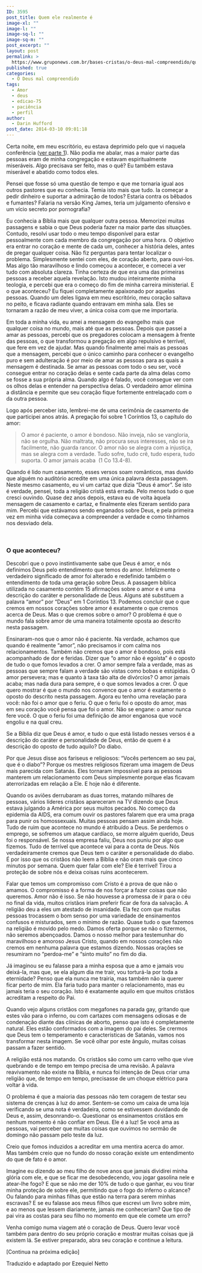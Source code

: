 ```yaml
---
ID: 3595
post_title: Quem ele realmente é
image-xl: ""
image-l: ""
image-sq-l: ""
image-sq-m: ""
post_excerpt: ""
layout: post
permalink: >
  https://www.gruponews.com.br/bases-cristas/o-deus-mal-compreendido/quem-ele-realmente-e
published: true
categories:
  - O Deus mal compreendido
tags:
  - Amor
  - deus
  - edicao-75
  - paciência
  - perfil
author:
  - Darin Hufford
post_date: 2014-03-10 09:01:18
---
```

Certa noite, em meu escritório, eu estava deprimido pelo que vi naquela conferência (<a title="A mentira que falamos" href="http://www.gruponews.com.br/2013/10/a-mentira-que-falamos.html">ver parte 1</a>). Não podia me abalar, mas a maior parte das pessoas eram de minha congregação e estavam espiritualmente miseráveis. Algo precisava ser feito, mas o quê? Eu também estava miserável e abatido como todos eles.

Pensei que fosse só uma questão de tempo e que me tornaria igual aos outros pastores que eu conhecia. Temia isto mais que tudo. Ia começar a pedir dinheiro e suportar a admiração de todos? Estaria contra os bêbados e fumantes? Falaria na versão King James, teria um julgamento ofensivo e um vício secreto por pornografia?

Eu conhecia a Bíblia mais que qualquer outra pessoa. Memorizei muitas passagens e sabia o que Deus poderia fazer na maior parte das situações. Contudo, resolvi usar todo o meu tempo disponível para estar pessoalmente com cada membro da congregação por uma hora. O objetivo era entrar no coração e mente de cada um, conhecer a história deles, antes de pregar qualquer coisa. Não fiz perguntas para tentar localizar o problema. Simplesmente sentei com eles, de coração aberto, para ouvi-los. Mas algo tão maravilhoso e lindo começou a acontecer, e comecei a ver tudo com absoluta clareza. Tinha certeza de que era uma das primeiras pessoas a receber aquela revelação. Isto mudou inteiramente minha teologia, e percebi que era o começo do fim de minha carreira ministerial. E o que aconteceu? Eu fiquei completamente apaixonado por aquelas pessoas. Quando um deles ligava em meu escritório, meu coração saltava no peito, e ficava radiante quando entravam em minha sala. Eles se tornaram a razão de meu viver, a única coisa com que me importaria.

Em toda a minha vida, eu amei a mensagem do evangelho mais que qualquer coisa no mundo, mais até que as pessoas. Depois que passei a amar as pessoas, percebi que os pregadores colocam a mensagem à frente das pessoas, o que transformou a pregação em algo repulsivo e terrível, que fere em vez de ajudar. Mas quando finalmente amei mais as pessoas que a mensagem, percebi que o único caminho para conhecer o evangelho puro e sem adulteração é por meio de amar as pessoas para as quais a mensagem é destinada. Se amar as pessoas com todo o seu ser, você consegue entrar no coração delas e sente cada parte da alma delas como se fosse a sua própria alma. Quando algo é falado, você consegue ver com os olhos delas e entender na perspectiva delas. O verdadeiro amor elimina a distância e permite que seu coração fique fortemente entrelaçado com o da outra pessoa.

Logo após perceber isto, lembrei-me de uma cerimônia de casamento de que participei anos atrás. A pregação foi sobre 1 Coríntios 13, o capítulo do amor:
<blockquote>O amor é paciente, o amor é bondoso. Não inveja, não se vangloria, não se orgulha. Não maltrata, não procura seus interesses, não se ira facilmente, não guarda rancor. O amor não se alegra com a injustiça, mas se alegra com a verdade. Tudo sofre, tudo crê, tudo espera, tudo suporta. O amor jamais acaba  (1 Co 13.4-8).</blockquote>
Quando é lido num casamento, esses versos soam românticos, mas duvido que alguém no auditório acredite em uma única palavra desta passagem. Neste mesmo casamento, eu vi um cartaz que dizia “Deus é amor”. Se isto é verdade, pensei, toda a religião cristã está errada. Pelo menos tudo o que cresci ouvindo. Quase dez anos depois, estava eu de volta àquela mensagem de casamento e cartaz, e finalmente eles fizeram sentido para mim. Percebi que estávamos sendo enganados sobre Deus, e pela primeira vez em minha vida começava a compreender a verdade e como tínhamos nos desviado dela.

&nbsp;
<h3>O que aconteceu?</h3>
Descobri que o povo instintivamente sabe que Deus é amor, e nós definimos Deus pelo entendimento que temos do amor. Infelizmente o verdadeiro significado de amor foi alterado e redefinido também o entendimento de toda uma geração sobre Deus. A passagem bíblica utilizada no casamento contém 15 afirmações sobre o amor e é uma descrição do caráter e personalidade de Deus. Alguns até substituem a palavra “amor” por “Deus” em 1 Coríntios 13. Podemos concluir que o que cremos em nossos corações sobre amor é exatamente o que cremos acerca de Deus. Mas o que cremos sobre o amor? O problema é que o mundo fala sobre amor de uma maneira totalmente oposta ao descrito nesta passagem.

Ensinaram-nos que o amor não é paciente. Na verdade, achamos que quando é realmente “amor”, não precisamos ir com calma nos relacionamentos. Também não cremos que o amor é bondoso, pois está acompanhado de dor e feridas. Dizer que “o amor não é egoísta” é o oposto de tudo o que fomos levados a crer. O amor sempre fala a verdade, mas as pessoas que sempre falam a verdade são vistas como bobas e estúpidas. O amor persevera; mas e quanto à taxa tão alta de divórcios? O amor jamais acaba; mas nada dura para sempre, é o que somos levados a crer. O que quero mostrar é que o mundo nos convence que o amor é exatamente o oposto do descrito nesta passagem. Agora eu tenho uma revelação para você: não foi o amor que o feriu. O que o feriu foi o oposto do amor, mas em seu coração você pensa que foi o amor. Não se engane: o amor nunca fere você. O que o feriu foi uma definição de amor enganosa que você engoliu e na qual creu.

Se a Bíblia diz que Deus é amor, e tudo o que está listado nesses versos é a descrição do caráter e personalidade de Deus, então de quem é a descrição do oposto de tudo aquilo? Do diabo.

Por que Jesus disse aos fariseus e religiosos: “Vocês pertencem ao seu pai, que é o diabo”? Porque os mestres religiosos fizeram uma imagem de Deus mais parecida com Satanás. Eles tornaram impossível para as pessoas manterem um relacionamento com Deus simplesmente porque elas ficavam aterrorizadas em relação a Ele. E hoje não é diferente.

Quando os aviões derrubaram as duas torres, matando milhares de pessoas, vários líderes cristãos apareceram na TV dizendo que Deus estava julgando a América por seus muitos pecados. No começo da epidemia da AIDS, era comum ouvir os pastores falarem que era uma praga para punir os homossexuais. Muitas pessoas pensam assim ainda hoje. Tudo de ruim que acontece no mundo é atribuído a Deus. Se perdemos o emprego, se sofremos um ataque cardíaco, se morre alguém querido, Deus foi o responsável. Se nossa empresa faliu, Deus nos puniu por algo que fizemos. Tudo de terrível que acontece vai para a conta de Deus. Nós verdadeiramente cremos que Deus tem o caráter e personalidade do diabo. É por isso que os cristãos não leem a Bíblia e não oram mais que cinco minutos por semana. Quem quer falar com ele? Ele é terrível! Tirou a proteção de sobre nós e deixa coisas ruins acontecerem.

Falar que temos um compromisso com Cristo é a prova de que não o amamos. O compromisso é a forma de nos forçar a fazer coisas que não queremos. Amor não é isso. Se não houvesse a promessa de ir para o céu no final da vida, muitos cristãos iriam preferir ficar de fora da salvação. A religião deu a eles um atestado de insanidade. Ela fez com que muitas pessoas trocassem o bom senso por uma variedade de ensinamentos confusos e misturados, sem o mínimo de razão. Quase tudo o que fazemos na religião é movido pelo medo. Damos oferta porque se não o fizermos, não seremos abençoados. Damos o nosso melhor para testemunhar do maravilhoso e amoroso Jesus Cristo, quando em nossos corações não cremos em nenhuma palavra que estamos dizendo. Nossas orações se resumiram no “perdoa-me” e “sinto muito” no fim do dia.

Já imaginou se eu falasse para a minha esposa que a amo e jamais vou deixá-la, mas que, se ela algum dia me trair, vou torturá-la por toda a eternidade? Penso que ela nunca me trairia, mas também não ia querer ficar perto de mim. Ela faria tudo para manter o relacionamento, mas eu jamais teria o seu coração. Isto é exatamente aquilo em que muitos cristãos acreditam a respeito do Pai.

Quando vejo alguns cristãos com megafones na parada gay, gritando que estes vão para o inferno, ou com cartazes com mensagens odiosas e de condenação diante das clínicas de aborto, penso que isto é completamente natural. Eles estão conformados com a imagem do pai deles. Se crermos que Deus tem o temperamento e características de Satanás, vamos nos transformar nesta imagem. Se você olhar por este ângulo, muitas coisas passam a fazer sentido.

A religião está nos matando. Os cristãos são como um carro velho que vive quebrando e de tempo em tempo precisa de uma revisão. A palavra reavivamento não existe na Bíblia, e nunca foi intenção de Deus criar uma religião que, de tempo em tempo, precisasse de um choque elétrico para voltar à vida.

O problema é que a maioria das pessoas não tem coragem de testar seu sistema de crenças à luz do amor. Sentem-se como um caixa de uma loja verificando se uma nota é verdadeira, como se estivessem duvidando de Deus e, assim, desonrando-o. Questionar os ensinamentos cristãos em nenhum momento é não confiar em Deus. Ele é a luz! Se você ama as pessoas, vai perceber que muitas coisas que ouvimos no sermão de domingo não passam pelo teste da luz.

Creio que fomos induzidos a acreditar em uma mentira acerca do amor. Mas também creio que no fundo do nosso coração existe um entendimento do que de fato é o amor.

Imagine eu dizendo ao meu filho de nove anos que jamais dividirei minha glória com ele, e que se ficar me desobedecendo, vou jogar gasolina nele e atear-lhe fogo? E que se não me der 10% de tudo o que ganhar, eu vou tirar minha proteção de sobre ele, permitindo que o fogo do inferno o alcance? Ou falando para minhas filhas que estão na terra para serem minhas escravas? E se eu falasse aos meus filhos que escrevi um livro sobre mim, e ao menos que lessem diariamente, jamais me conheceriam? Que tipo de pai vira as costas para seu filho no momento em que ele comete um erro?

Venha comigo numa viagem até o coração de Deus. Quero levar você também para dentro do seu próprio coração e mostrar muitas coisas que já existem lá. Se estiver preparado, abra seu coração e continue a leitura.

[Continua na próxima edição]
<p class="pebio">Traduzido e adaptado por Ezequiel Netto</p>